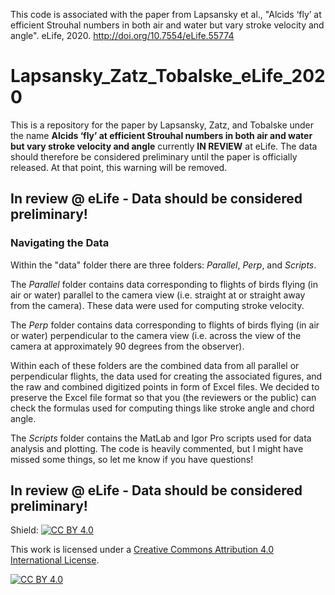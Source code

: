 This code is associated with the paper from Lapsansky et al., "Alcids ‘fly’ at efficient Strouhal numbers in both air and water but vary stroke velocity and angle". eLife, 2020. http://doi.org/10.7554/eLife.55774

# Lapsansky_Zatz_Tobalske_eLife_2020

This is a repository for the paper by Lapsansky, Zatz, and Tobalske under the name **Alcids ‘fly’ at efficient Strouhal numbers in both air and water but vary stroke velocity and angle** currently **IN REVIEW** at eLife. The data should therefore be considered preliminary until the paper is officially released. At that point, this warning will be removed.

## In review @  eLife - Data should be considered preliminary!

### Navigating the Data

Within the "data" folder there are three folders: *Parallel*, *Perp*, and *Scripts*. 

The *Parallel* folder contains data corresponding to flights of birds flying (in air or water) parallel to the camera view (i.e. straight at or straight away from the camera). These data were used for computing stroke velocity.

The *Perp* folder contains data corresponding to flights of birds flying (in air or water) perpendicular to the camera view (i.e. across the view of the camera at approximately 90 degrees from the observer).  

Within each of these folders are the combined data from all parallel or perpendicular flights, the data used for creating the associated figures, and the raw and combined digitized points in form of Excel files. We decided to preserve the Excel file format so that you (the reviewers or the public) can check the formulas used for computing things like stroke angle and chord angle. 

The *Scripts* folder contains the MatLab and Igor Pro scripts used for data analysis and plotting. The code is heavily commented, but I might have missed some things, so let me know if you have questions!

## In review @  eLife - Data should be considered preliminary!

Shield: [![CC BY 4.0][cc-by-shield]][cc-by]

This work is licensed under a [Creative Commons Attribution 4.0 International
License][cc-by].

[![CC BY 4.0][cc-by-image]][cc-by]

[cc-by]: http://creativecommons.org/licenses/by/4.0/
[cc-by-image]: https://i.creativecommons.org/l/by/4.0/88x31.png
[cc-by-shield]: https://img.shields.io/badge/License-CC%20BY%204.0-lightgrey.svg

